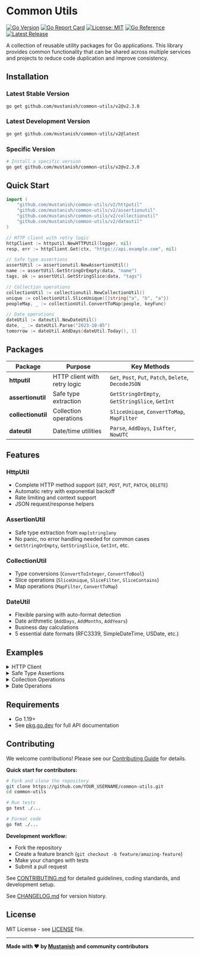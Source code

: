# Common Utils

[![Go Version](https://img.shields.io/github/go-mod/go-version/mustanish/common-utils)](https://golang.org/)
[![Go Report Card](https://goreportcard.com/badge/github.com/mustanish/common-utils)](https://goreportcard.com/report/github.com/mustanish/common-utils)
[![License: MIT](https://img.shields.io/badge/License-MIT-yellow.svg)](https://opensource.org/licenses/MIT)
[![Go Reference](https://pkg.go.dev/badge/github.com/mustanish/common-utils.svg)](https://pkg.go.dev/github.com/mustanish/common-utils)
[![Latest Release](https://img.shields.io/github/v/release/mustanish/common-utils)](https://github.com/mustanish/common-utils/releases)

A collection of reusable utility packages for Go applications. This library provides common functionality that can be shared across multiple services and projects to reduce code duplication and improve consistency.

## Installation

### Latest Stable Version

```bash
go get github.com/mustanish/common-utils/v2@v2.3.0
```

### Latest Development Version

```bash
go get github.com/mustanish/common-utils/v2@latest
```

### Specific Version

```bash
# Install a specific version
go get github.com/mustanish/common-utils/v2@v2.3.0
```

## Quick Start

```go
import (
    "github.com/mustanish/common-utils/v2/httputil"
    "github.com/mustanish/common-utils/v2/assertionutil"
    "github.com/mustanish/common-utils/v2/collectionutil"
    "github.com/mustanish/common-utils/v2/dateutil"
)

// HTTP client with retry logic
httpClient := httputil.NewHTTPUtil(logger, nil)
resp, err := httpClient.Get(ctx, "https://api.example.com", nil)

// Safe type assertions
assertUtil := assertionutil.NewAssertionUtil()
name := assertUtil.GetStringOrEmpty(data, "name")
tags, ok := assertUtil.GetStringSlice(data, "tags")

// Collection operations
collectionUtil := collectionutil.NewCollectionUtil()
unique := collectionUtil.SliceUnique([]string{"a", "b", "a"})
peopleMap, _ := collectionUtil.ConvertToMap(people, keyFunc)

// Date operations
dateUtil := dateutil.NewDateUtil()
date, _ := dateUtil.Parse("2023-10-05")
tomorrow := dateUtil.AddDays(dateUtil.Today(), 1)
```

## Packages

| Package | Purpose | Key Methods |
|---------|---------|-------------|
| **httputil** | HTTP client with retry logic | `Get`, `Post`, `Put`, `Patch`, `Delete`, `DecodeJSON` |
| **assertionutil** | Safe type extraction | `GetStringOrEmpty`, `GetStringSlice`, `GetInt` |
| **collectionutil** | Collection operations | `SliceUnique`, `ConvertToMap`, `MapFilter` |
| **dateutil** | Date/time utilities | `Parse`, `AddDays`, `IsAfter`, `NowUTC` |

## Features

### HttpUtil
- Complete HTTP method support (`GET`, `POST`, `PUT`, `PATCH`, `DELETE`)
- Automatic retry with exponential backoff
- Rate limiting and context support
- JSON request/response helpers

### AssertionUtil
- Safe type extraction from `map[string]any`
- No panic, no error handling needed for common cases
- `GetStringOrEmpty`, `GetStringSlice`, `GetInt`, etc.

### CollectionUtil  
- Type conversions (`ConvertToInteger`, `ConvertToBool`)
- Slice operations (`SliceUnique`, `SliceFilter`, `SliceContains`)
- Map operations (`MapFilter`, `ConvertToMap`)

### DateUtil
- Flexible parsing with auto-format detection
- Date arithmetic (`AddDays`, `AddMonths`, `AddYears`)
- Business day calculations
- 5 essential date formats (RFC3339, SimpleDateTime, USDate, etc.)

## Examples

<details>
<summary>HTTP Client</summary>

```go
client := httputil.NewHTTPUtil(logger, nil)

// GET request
resp, err := client.Get(ctx, "https://api.example.com", headers)

// PATCH request for partial updates
patchData := bytes.NewBufferString(`{"status":"updated"}`)
resp, err = client.Patch(ctx, "https://api.example.com/resource/123", patchData, headers)

if client.IsSuccess(resp) {
    var result map[string]any
    client.DecodeJSON(resp, &result)
}
```
</details>

<details>
<summary>Safe Type Assertions</summary>

```go
util := assertionutil.NewAssertionUtil()

// No error handling needed - returns empty string if missing/wrong type
username := util.GetStringOrEmpty(data, "username")
email := util.GetStringOrEmpty(data, "email")

// Safe slice extraction
if tags, ok := util.GetStringSlice(data, "tags"); ok {
    // Process string slice
}
```
</details>

<details>
<summary>Collection Operations</summary>

```go
util := collectionutil.NewCollectionUtil()

// Remove duplicates
unique := util.SliceUnique([]string{"a", "b", "a", "c"}) // ["a", "b", "c"]

// Convert slice to map
peopleMap, _ := util.ConvertToMap(people, func(item any) string {
    return item.(Person).Name
})

// Type conversion
age, _ := util.ConvertToInteger("25")
active, _ := util.ConvertToBool("yes") // true
```
</details>

<details>
<summary>Date Operations</summary>

```go
util := dateutil.NewDateUtil()

// Parse various formats automatically
date, _ := util.Parse("2023-10-05")
date, _ := util.Parse("10/05/2023")

// Date arithmetic
future := util.AddDays(util.Today(), 30)
if util.IsAfter(future, util.Today()) {
    // 30 days from now
}

// Business days
if util.IsBusinessDay(util.Today()) {
    nextBizDay := util.AddBusinessDays(util.Today(), 5)
}
```
</details>

## Requirements

- Go 1.19+
- See [pkg.go.dev](https://pkg.go.dev/github.com/mustanish/common-utils/v2) for full API documentation

## Contributing

We welcome contributions! Please see our [Contributing Guide](CONTRIBUTING.md) for details.

**Quick start for contributors:**
```bash
# Fork and clone the repository
git clone https://github.com/YOUR_USERNAME/common-utils.git
cd common-utils

# Run tests
go test ./...

# Format code  
go fmt ./...
```

**Development workflow:**
- Fork the repository
- Create a feature branch (`git checkout -b feature/amazing-feature`)
- Make your changes with tests
- Submit a pull request

See [CONTRIBUTING.md](CONTRIBUTING.md) for detailed guidelines, coding standards, and development setup.

See [CHANGELOG.md](CHANGELOG.md) for version history.

## License

MIT License - see [LICENSE](LICENSE) file.

---

**Made with ❤️ by [Mustanish](https://github.com/mustanish) and community contributors**
